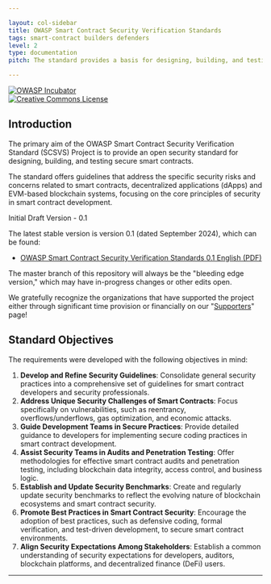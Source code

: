 ```yaml
---

layout: col-sidebar  
title: OWASP Smart Contract Security Verification Standards  
tags: smart-contract builders defenders  
level: 2  
type: documentation  
pitch: The standard provides a basis for designing, building, and testing robust Smart Contracts  

---
```


[![OWASP Incubator](https://img.shields.io/badge/owasp-incubator-blue.svg)](https://owasp.org/www-project-smart-contract-security-verification-standards)  
[![Creative Commons License](https://img.shields.io/badge/License-CC%20BY--SA%204.0-orange.svg)](https://creativecommons.org/licenses/by-sa/4.0/ "CC BY-SA 4.0")

## Introduction

The primary aim of the OWASP Smart Contract Security Verification Standard (SCSVS) Project is to provide an open security standard for designing, building, and testing secure smart contracts.

The standard offers guidelines that address the specific security risks and concerns related to smart contracts, decentralized applications (dApps) and EVM-based blockchain systems, focusing on the core principles of security in smart contract development.

Initial Draft Version - 0.1

The latest stable version is version 0.1 (dated September 2024), which can be found:

* [OWASP Smart Contract Security Verification Standards 0.1 English (PDF)](#)

The master branch of this repository will always be the "bleeding edge version," which may have in-progress changes or other edits open.

We gratefully recognize the organizations that have supported the project either through significant time provision or financially on our "[Supporters](https://github.com/OWASP/www-project-smart-contract-security-verification-standards/blob/main/SUPPORTERS.md)" page!

## Standard Objectives

The requirements were developed with the following objectives in mind:

1. **Develop and Refine Security Guidelines**: Consolidate general security practices into a comprehensive set of guidelines for smart contract developers and security professionals.
2. **Address Unique Security Challenges of Smart Contracts**: Focus specifically on vulnerabilities, such as reentrancy, overflows/underflows, gas optimization, and economic attacks.
3. **Guide Development Teams in Secure Practices**: Provide detailed guidance to developers for implementing secure coding practices in smart contract development.
4. **Assist Security Teams in Audits and Penetration Testing**: Offer methodologies for effective smart contract audits and penetration testing, including blockchain data integrity, access control, and business logic.
5. **Establish and Update Security Benchmarks**: Create and regularly update security benchmarks to reflect the evolving nature of blockchain ecosystems and smart contract security.
6. **Promote Best Practices in Smart Contract Security**: Encourage the adoption of best practices, such as defensive coding, formal verification, and test-driven development, to secure smart contract environments.
7. **Align Security Expectations Among Stakeholders**: Establish a common understanding of security expectations for developers, auditors, blockchain platforms, and decentralized finance (DeFi) users.

---
